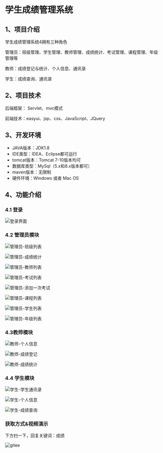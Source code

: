 # 学生成绩管理系统


## 1、项目介绍

学生成绩管理系统4拥有三种角色

管理员：班级管理、学生管理、教师管理、成绩统计、考试管理、课程管理、年级管理等

教师：成绩登记与统计、个人信息、通讯录

学生：成绩查询、通讯录


## 2、项目技术

后端框架： Servlet、mvc模式

前端技术：easyui、jsp、css、JavaScript、JQuery

## 3、开发环境

- JAVA版本：JDK1.8
- IDE类型：IDEA、Eclipse都可运行
- tomcat版本：Tomcat 7-10版本均可
- 数据库类型：MySql（5.x和8.x版本都可） 
- maven版本：无限制
- 硬件环境：Windows 或者 Mac OS


## 4、功能介绍

### 4.1 登录

![登录界面](https://project-images-1256969109.cos.ap-chongqing.myqcloud.com/Typora-Images/202208121431963.jpg)

### 4.2 管理员模块

![管理员-班级列表](https://project-images-1256969109.cos.ap-chongqing.myqcloud.com/Typora-Images/202208121432968.jpg)

![管理员-成绩统计](https://project-images-1256969109.cos.ap-chongqing.myqcloud.com/Typora-Images/202208121432245.jpg)

![管理员-教师列表](https://project-images-1256969109.cos.ap-chongqing.myqcloud.com/Typora-Images/202208121432867.jpg)

![管理员-考试列表](https://project-images-1256969109.cos.ap-chongqing.myqcloud.com/Typora-Images/202208121432370.jpg)

![管理员-添加一次考试](https://project-images-1256969109.cos.ap-chongqing.myqcloud.com/Typora-Images/202208121432348.jpg)

![管理员-课程列表](https://project-images-1256969109.cos.ap-chongqing.myqcloud.com/Typora-Images/202208121432053.jpg)

![管理员-学生列表](https://project-images-1256969109.cos.ap-chongqing.myqcloud.com/Typora-Images/202208121432004.jpg)

![管理员-年级列表](https://project-images-1256969109.cos.ap-chongqing.myqcloud.com/Typora-Images/202208121432502.jpg)

### 4.3教师模块

![教师-个人信息](https://project-images-1256969109.cos.ap-chongqing.myqcloud.com/Typora-Images/202208121432981.jpg)

![教师-成绩登记](https://project-images-1256969109.cos.ap-chongqing.myqcloud.com/Typora-Images/202208121432167.jpg)

![教师-成绩统计](https://project-images-1256969109.cos.ap-chongqing.myqcloud.com/Typora-Images/202208121432018.jpg)

### 4.4 学生模块

![学生-学生通讯录](https://project-images-1256969109.cos.ap-chongqing.myqcloud.com/Typora-Images/202208121433003.jpg)

![学生-个人信息](https://project-images-1256969109.cos.ap-chongqing.myqcloud.com/Typora-Images/202208121433773.jpg)

![学生-成绩查询](https://project-images-1256969109.cos.ap-chongqing.myqcloud.com/Typora-Images/202208121433899.jpg)

### 获取方式&视频演示

下方扫一下，回复关键词：成绩

![gitee](https://project-images-1256969109.cos.ap-chongqing.myqcloud.com/Typora-Images/202309291447341.png)
